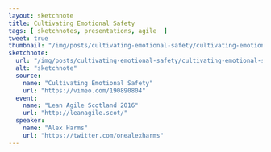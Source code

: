 ```yaml
---
layout: sketchnote
title: Cultivating Emotional Safety
tags: [ sketchnotes, presentations, agile  ]
tweet: true
thumbnail: "/img/posts/cultivating-emotional-safety/cultivating-emotional-safety.png"
sketchnote:
  url: "/img/posts/cultivating-emotional-safety/cultivating-emotional-safety.png"
  alt: "sketchnote"
  source:
    name: "Cultivating Emotional Safety"
    url: "https://vimeo.com/190890804"
  event:
    name: "Lean Agile Scotland 2016"
    url: "http://leanagile.scot/"
  speaker:
    name: "Alex Harms"
    url: "https://twitter.com/onealexharms"
---
```

